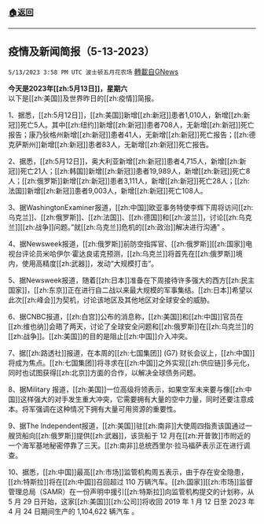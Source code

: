 ###  [:house:返回](README.md)
---


## 疫情及新闻简报（5-13-2023）
`5/13/2023 3:58 PM UTC 波士顿五月花农场` [轉載自GNews](https://gnews.org/articles/1298113)

**今天是2023年[[zh:5月13日]]，星期六**  
以下是[[zh:美国]]及世界昨日的[[zh:疫情]]简报。

1、据悉，[[zh:5月12日]]，[[zh:美国]]新增[[zh:新冠]]患者1,010人，新增[[zh:新冠]]死亡5人。其中[[zh:纽约]]新增[[zh:新冠]]患者708人，无新增[[zh:新冠]]死亡报告；康乃狄格州新增[[zh:新冠]]患者41人，无新增[[zh:新冠]]死亡报告；[[zh:德克萨斯州]]新增[[zh:新冠]]患者83人，无新增[[zh:新冠]]死亡报告。

2、据悉，[[zh:5月12日]]，奥大利亚新增[[zh:新冠]]患者4,715人，新增[[zh:新冠]]死亡21人；[[zh:韩国]]新增[[zh:新冠]]患者19,989人，新增[[zh:新冠]]死亡8人；[[zh:俄罗斯]]新增[[zh:新冠]]患者3,111人，新增[[zh:新冠]]死亡28人；[[zh:法国]]新增[[zh:新冠]]患者9,003人，新增[[zh:新冠]]死亡108人。

3、据WashingtonExaminer报道，[[zh:中国]]欧亚事务特使李辉下周将访问[[zh:乌克兰]]、[[zh:俄罗斯]]、[[zh:法国]]、[[zh:德国]]和[[zh:波兰]]，讨论[[zh:乌克兰]][[zh:战争]]问题。”就[[zh:乌克兰]]危机的[[zh:政治]]解决进行沟通” 。

4、据Newsweek报道，[[zh:俄罗斯]]前防空指挥官、[[zh:俄罗斯]][[zh:国家]]电视台评论员米哈伊尔·霍达良诺克预测，[[zh:乌克兰]]将首先在[[zh:俄罗斯]]境内，使用高精度[[zh:武器]]，发动“大规模打击”。

5、据Newsweek报道，随着[[zh:日本]]准备在下周接待许多强大的西方[[zh:民主国家]]，[[zh:东京]]正在进行自二战以来最大规模的军事集结。[[zh:日本]]希望以此次[[zh:峰会]]为契机，讨论该地区及其他地区对全球安全的威胁。

6、据CNBC报道，[[zh:白宫]]公布的消息称，[[zh:美国]]和[[zh:中国]]官员在[[zh:维也纳]]会晤了两天，讨论了全球安全问题和[[zh:俄罗斯]]在[[zh:乌克兰]]的[[zh:战争]]。[[zh:美国]]的目的是阻止[[zh:中国]]介入冲突。

7、据[[zh:路透社]]报道，在本周的[[zh:七国集团]] (G7) 财长会议上，[[zh:中国]]将成为焦点。[[zh:七国集团]]将寻求在[[zh:中国]]之外实现[[zh:供应链]]多元化，同时也试图获得[[zh:北京]]方面的合作，以解决全球债务问题。

8、据Military 报道，[[zh:美国]]一位高级将领表示，如果空军未来要与像[[zh:中国]]这样强大的对手发生重大冲突，它需要拥有大量的空中力量，同时还要注意成本。将军强调在这种情况下拥有大量可用资源的重要性。

9、据The Independent报道，[[zh:美国]]驻[[zh:南非]]大使周四指责该国通过一艘货船向[[zh:俄罗斯]]提供[[zh:武器]]，该货船于 12 月在[[zh:开普敦]]市附近的一个海军基地秘密停靠了三天。[[zh:南非]]总统西里尔·拉马福萨表示正在进行调查。

10、据悉，[[zh:中国]]最高[[zh:市场]]监管机构周五表示，由于存在安全隐患，[[zh:特斯拉]]将在[[zh:中国]]召回超过 110 万辆汽车。[[zh:国家]][[zh:市场]]监督管理总局（SAMR）在一份声明中援引[[zh:特斯拉]]向监管机构提交的计划称，从 5 月 29 日开始，这家[[zh:美国]][[zh:公司]]将收回 2019 年 1 月 12 日至 2023 年 4 月 24 日期间生产的 1,104,622 辆汽车 。
